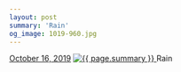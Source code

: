 ```yaml
---
layout: post
summary: 'Rain'
og_image: 1019-960.jpg
---
```


<p>
  <time>
    <a href="/1019">October 16, 2019</a>
  </time>
  <a href="/1019">
    <img src="{{ site.assets_url }}/1019-480.jpg" srcset="{{ site.assets_url }}/1019-240.jpg 240w, {{ site.assets_url }}/1019-480.jpg 480w, {{ site.assets_url }}/1019-720.jpg 720w, {{ site.assets_url }}/1019-960.jpg 960w" sizes="(min-width: 700px) 50vw, calc(100vw - 2rem)" alt="{{ page.summary }}" />
  </a>
  <span>Rain</span>
</p>
